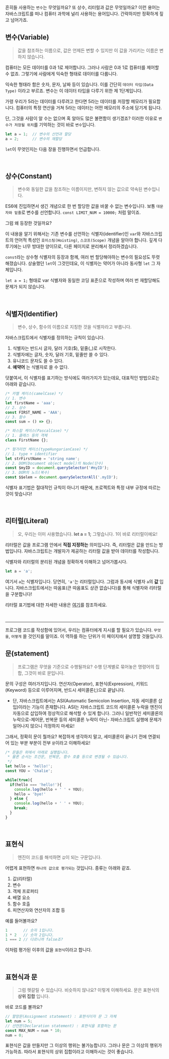 흔히들 사용하는 `변수`는 무엇일까요? 또 상수, 리터럴과 값은 무엇일까요? 이런 용어는 자바스크립트를 떠나 컴퓨터 과학에 널리 사용하는 용어입니다. 간략하지만 정확하게 짚고 넘어가죠.

## 변수(Variable)
> 값을 참조하는 이름으로, 값은 언제든 변할 수 있지만 이 값을 가리키는 이름은 변하지 않습니다.
 
컴퓨터는 모든 데이터를 0과 1로 제어합니다. 그러나 사람은 0과 1로 컴퓨터를 제어할 수 없죠. 그렇기에 사람에게 익숙한 형태로 데이터를 다룹니다.

익숙한 형태라 함은 숫자, 문자, 날짜 등이 있습니다. 이를 간단히 `데이터 타입(Data Type)` 이라고 부르죠. 변수는 이 데이터 타입을 다루기 위한 제 1단계입니다.

가령 우리가 5라는 데이터를 다루려고 한다면 5라는 데이터를 저장할 메모리가 필요합니다. 컴퓨터의 특정 연산을 거쳐 5라는 데이터는 어떤 메모리의 주소에 담기게 됩니다.

단, 그것을 사람이 알 수는 없으며 혹 알아도 많은 불편함이 생기겠죠? 이러한 이유로 `변수가 저장될 위치`를 기억하는 것이 바로 `변수`입니다.

```js
let a = 1;  // 변수의 선언과 할당
a = 2;      // 변수의 재할당
```

`let`이 무엇인지는 다음 장을 진행하면서 언급합니다.

<br>

## 상수(Constant)
> 변수와 동일한 값을 참조하는 이름이지만, 변하지 않는 값으로 약속된 변수입니다.

ES6에 진입하면서 생긴 개념으로 한 번 할당한 값을 바꿀 수 없는 변수입니다. 보통 `대문자와 밑줄`로 변수를 선언합니다. `const LIMIT_NUM = 10000;` 처럼 말이죠.

그럼 왜 등장한 것일까요?

이 내용을 알기 위해서는 기존 변수를 선언하는 식별자(identifier)인 `var`와 자바스크립트의 언어적 특성인 `호이스팅(Hoisting)`, `스코프(Scope)` 개념을 알아야 합니다. 깊게 다루기에는 너무 방대한 양이므로, 다른 페이지로 분리해서 정리하겠습니다.

`const`라는 상수형 식별자의 등장과 함께, 여러 번 할당해야하는 변수의 필요성도 뚜렷해졌습니다. 상술했던 `let`이 그것인데요, 이 식별자는 약어가 아니라 동사형 `let` 그 자체입니다.

`let a = 1;` 형태로 var 식별자와 동일한 코딩 표준으로 작성하며 여러 번 재할당해도 문제가 되지 않습니다.

<br>

## 식별자(Identifier)
> 변수, 상수, 함수의 이름으로 지칭한 것을 식별자라고 부릅니다.

자바스크립트에서 식별자를 정의하는 규칙이 있습니다.

1. 식별자는 반드시 글자, 달러 기호($), 밑줄(_)로 시작한다.
2. 식별자에는 글자, 숫자, 달러 기호, 밑줄만 쓸 수 있다.
3. 유니코드 문자도 쓸 수 있다.
4. **예약어** 는 식별자로 쓸 수 없다.

덧붙여서, 이 식별자를 표기하는 방식에도 여러가지가 있는데요, 대표적인 방법으로는 아래와 같습니다.

```js
/* 카멜 케이스(camelCase) */
// 1. 변수
let firstName = 'aaa';
// 2. 상수
const FIRST_NAME = 'AAA';
// 3. 함수
const sum = () => {};

/* 파스칼 케이스(PascalCase) */
// 1. 클래스 등의 객체
class FirstName {};

/* 헝가리언 케이스(typeHungarianCase) */
// 1. type + identifier
let strFirstName = 'string name';
// 2. DOM(Document object model)의 Node(단수)
const $myID = document.querySelector('#myID');
// 3. DOM의 노드(복수)
const $$elem = document.querySelectorAll('.myID');
```

식별자 표기법은 절대적인 규칙이 아니기 때문에, 프로젝트와 특정 내부 규정에 따르는 것이 맞습니다!

<br>

## 리터럴(Literal)
> 오, 우리는 이미 사용했습니다. **let a = 1;** 그렇습니다. 1이 바로 리터럴이에요!

리터럴은 값을 프로그램 안에서 **직접 지정하는** 의미입니다. 즉, 리터럴은 값을 만드는 방법입니다. 자바스크립트는 개발자가 제공하는 리터럴 값을 받아 데이터를 작성합니다.

식별자와 리터럴의 분리된 개념을 정확하게 이해하고 넘어가봅시다.

```js
let a = 'a';
```

여기서 `a`는 식별자입니다. 당연히, `'a'`는 리터럴입니다. 그럼과 동시에 식별자 `a`의 **값** 입니다. 자바스크립트에서는 따옴표(큰 따옴표도 상관 없습니다)를 통해 식별자와 리터럴을 구분합니다!

리터럴 표기법에 대한 자세한 내용은 [여기](https://en.wikipedia.org/wiki/Literal_(computer_programming))를 참조하세요.

<br>
<hr>

프로그램 코드를 작성함에 있어서, 우리는 컴퓨터에게 지시를 할 필요가 있습니다. `무엇을`, `어떻게` 쓸 것인지를 말이죠. 이 역하를 하는 단위가 이 페이지에서 설명할 것들입니다.

## 문(statement)
> 프로그램은 무엇을 기준으로 수행될까요? 수행 단계별로 묶어놓은 명령어의 집합, 그것이 바로 문입니다.

문의 구성은 여러가지입니다. 연산자(Operator), 표현식(Expression), 키워드(Keyword) 등으로 이루어지며, 반드시 세미콜론(;)으로 끝납니다.
- 단, 자바스크립트에서는 ASI(Automatic Semicolon Insertion, 자동 세미콜론 삽입)이라는 기능이 존재합니다. ASI는 자바스크립트 코드의 세미콜론 누락을 엔진이 자동으로 삽입하여 정상적으로 해석할 수 있게 합니다. 그러니 일반적인 세미콜론의 누락으로-제어문, 반복문 등의 세미콜론 누락이 아닌- 자바스크립트 실행에 문제가 일어나지 않으니 걱정하지 마세요!

그래서, 정확히 문이 뭘까요? 복잡하게 생각하지 말고, 세미콜론이 끝나기 전에 연결되어 있는 부분 부분이 전부 `문`이라고 이해하세요!

```js
/* 문들은 위에서 아래로 실행됩니다.
 * 물론 순서는 조건문, 반복문, 함수 호출 등으로 변경될 수 있습니다.
 */
let hello = 'hello!';
const YOU = 'Chalie';

while(true){
  if(hello === 'hello!'){
    console.log(hello + ' ' + YOU);
    hello = 'bye!'
  } else {
    console.log(hello + ' ' + YOU);
    break;
  }
}
```

<br>

## 표현식
> 엔진이 코드를 해석하면 `값`이 되는 구문입니다.

어렵게 표현하면 `하나의 값으로 평가되는` 것입니다. 종류는 아래와 같죠.
1. 값(리터럴)
2. 변수
3. 객체 프로퍼티
4. 배열 요소
5. 함수 호출
6. 피연산자와 연산자의 조합 등 

예를 들어볼까요?

```js
1       // 숫자 1입니다.
1 * 2   // 숫자 2입니다.
1 === 2 // 다르니까 false죠?
```

이처럼 평가된 이후의 값을 `표현식`이라고 합니다.

<br>

## 표현식과 문
> 그럼 헷갈릴 수 있습니다. 비슷하지 않나요? 이렇게 이해하세요. 문은 표현식의 **상위 집합** 입니다.

바로 코드를 볼까요?

```js
// 할망문(Assignment statement) : 표현식이자 문 그 자체
let num = 5;
// 선언문(Declaration statement) : 표현식을 포함하는 문
const MAX_NUM = num * 10;
num = 0;
```

표현식은 값을 만들지만 그 이상의 행위는 불가능합니다. 그러나 문은 그 이상의 행위가 가능하죠. 따라서 표현식의 상위 집합이라고 이해하시는 것이 좋습니다.